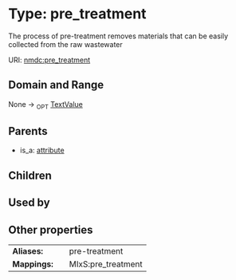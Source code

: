 
# Type: pre_treatment


The process of pre-treatment removes materials that can be easily collected from the raw wastewater

URI: [nmdc:pre_treatment](https://microbiomedata/meta/pre_treatment)


## Domain and Range

None ->  <sub>OPT</sub> [TextValue](TextValue.md)

## Parents

 *  is_a: [attribute](attribute.md)

## Children


## Used by


## Other properties

|  |  |  |
| --- | --- | --- |
| **Aliases:** | | pre-treatment |
| **Mappings:** | | MIxS:pre_treatment |

